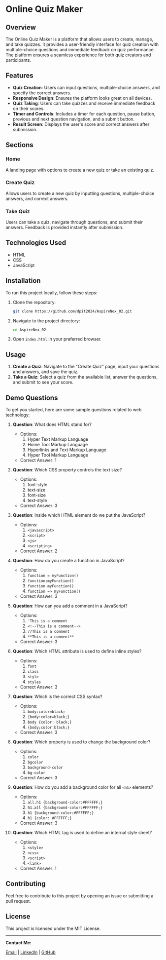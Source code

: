 # Online Quiz Maker

## Overview

The Online Quiz Maker is a platform that allows users to create, manage, and take quizzes. It provides a user-friendly interface for quiz creation with multiple-choice questions and immediate feedback on quiz performance. The platform ensures a seamless experience for both quiz creators and participants.

## Features

- **Quiz Creation**: Users can input questions, multiple-choice answers, and specify the correct answers.
- **Responsive Design**: Ensures the platform looks great on all devices.
- **Quiz Taking**: Users can take quizzes and receive immediate feedback on their scores.
- **Timer and Controls**: Includes a timer for each question, pause button, previous and next question navigation, and a submit button.
- **Result Screen**: Displays the user's score and correct answers after submission.

## Sections

### Home

A landing page with options to create a new quiz or take an existing quiz.

### Create Quiz

Allows users to create a new quiz by inputting questions, multiple-choice answers, and correct answers.

### Take Quiz

Users can take a quiz, navigate through questions, and submit their answers. Feedback is provided instantly after submission.

## Technologies Used

- HTML
- CSS
- JavaScript

## Installation

To run this project locally, follow these steps:

1. Clone the repository:
    ```bash
    git clone https://github.com/dpit2024/AspireNex_02.git
    ```

2. Navigate to the project directory:
    ```bash
    cd AspireNex_02
    ```

3. Open `index.html` in your preferred browser.

## Usage

1. **Create a Quiz**: Navigate to the "Create Quiz" page, input your questions and answers, and save the quiz.
2. **Take a Quiz**: Select a quiz from the available list, answer the questions, and submit to see your score.

## Demo Questions

To get you started, here are some sample questions related to web technology:

1. **Question**: What does HTML stand for?
   - Options: 
     1. Hyper Text Markup Language
     2. Home Tool Markup Language
     3. Hyperlinks and Text Markup Language
     4. Hyper Tool Markup Language
   - Correct Answer: 1

2. **Question**: Which CSS property controls the text size?
   - Options:
     1. font-style
     2. text-size
     3. font-size
     4. text-style
   - Correct Answer: 3

3. **Question**: Inside which HTML element do we put the JavaScript?
   - Options:
     1. `<javascript>`
     2. `<script>`
     3. `<js>`
     4. `<scripting>`
   - Correct Answer: 2

4. **Question**: How do you create a function in JavaScript?
   - Options:
     1. `function = myFunction()`
     2. `function:myFunction()`
     3. `function myFunction()`
     4. `function => myFunction()`
   - Correct Answer: 3

5. **Question**: How can you add a comment in a JavaScript?
   - Options:
     1. `'This is a comment`
     2. `<!--This is a comment-->`
     3. `//This is a comment`
     4. `**This is a comment**`
   - Correct Answer: 3

6. **Question**: Which HTML attribute is used to define inline styles?
   - Options:
     1. `font`
     2. `class`
     3. `style`
     4. `styles`
   - Correct Answer: 3

7. **Question**: Which is the correct CSS syntax?
   - Options:
     1. `body:color=black;`
     2. `{body:color=black;}`
     3. `body {color: black;}`
     4. `{body;color:black;}`
   - Correct Answer: 3

8. **Question**: Which property is used to change the background color?
   - Options:
     1. `color`
     2. `bgcolor`
     3. `background-color`
     4. `bg-color`
   - Correct Answer: 3

9. **Question**: How do you add a background color for all `<h1>` elements?
   - Options:
     1. `all.h1 {background-color:#FFFFFF;}`
     2. `h1.all {background-color:#FFFFFF;}`
     3. `h1 {background-color:#FFFFFF;}`
     4. `h1 {color: #FFFFFF;}`
   - Correct Answer: 3

10. **Question**: Which HTML tag is used to define an internal style sheet?
    - Options:
      1. `<style>`
      2. `<css>`
      3. `<script>`
      4. `<link>`
    - Correct Answer: 1

## Contributing

Feel free to contribute to this project by opening an issue or submitting a pull request.

## License

This project is licensed under the MIT License.

---

**Contact Me:**

[Email](mailto:dheerajpyasi101@gmail.com) | [LinkedIn](https://www.linkedin.com/in/dheeraj-pyasi-6a319a247/) | [GitHub](https://github.com/dpit2024)
